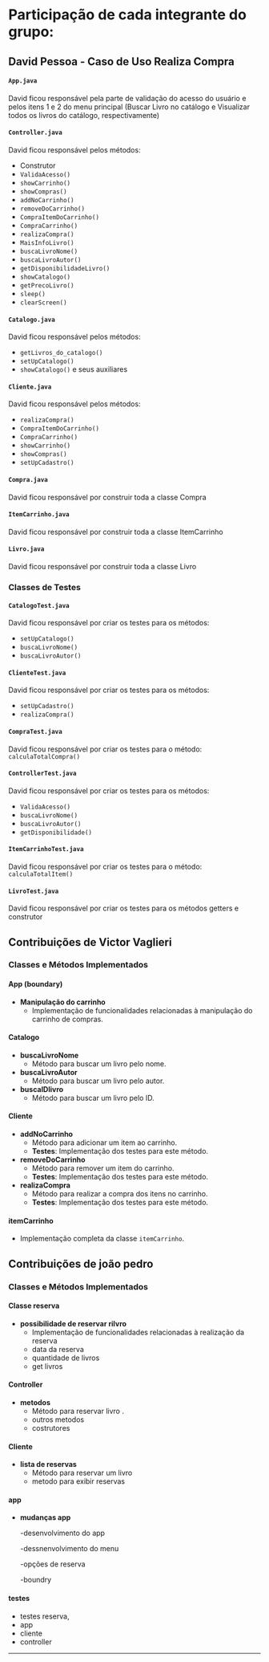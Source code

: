 # Participação de cada integrante do grupo:

## David Pessoa - Caso de Uso Realiza Compra

#### `App.java`
David ficou responsável pela parte de validação do acesso do usuário e pelos itens 1 e 2 do menu principal (Buscar Livro no catálogo e Visualizar todos os livros do catálogo, respectivamente)

#### `Controller.java`
David ficou responsável pelos métodos:
* Construtor
* `ValidaAcesso()`
* `showCarrinho()`
* `showCompras()`
* `addNoCarrinho()`
* `removeDoCarrinho()`
* `CompraItemDoCarrinho()`
* `CompraCarrinho()`
* `realizaCompra()`
* `MaisInfoLivro()`
* `buscaLivroNome()`
* `buscaLivroAutor()`
* `getDisponibilidadeLivro()`
* `showCatalogo()`
* `getPrecoLivro()`
* `sleep()`
* `clearScreen()`

#### `Catalogo.java`
David ficou responsável pelos métodos:
 * `getLivros_do_catalogo()`
 * `setUpCatalogo()`
 * `showCatalogo()` e seus auxiliares

#### `Cliente.java`
David ficou responsável pelos métodos:
 * `realizaCompra()`
 * `CompraItemDoCarrinho()`
 * `CompraCarrinho()`
 * `showCarrinho()`
 * `showCompras()`
 * `setUpCadastro()`

#### `Compra.java`
David ficou responsável por construir toda a classe Compra

#### `ItemCarrinho.java`
David ficou responsável por construir toda a classe ItemCarrinho

#### `Livro.java`
David ficou responsável por construir toda a classe Livro

### Classes de Testes

#### `CatalogoTest.java`
David ficou responsável por criar os testes para os métodos:
 * `setUpCatalogo()`
 * `buscaLivroNome()`
 * `buscaLivroAutor()`

#### `ClienteTest.java`
David ficou responsável por criar os testes para os métodos:
 * `setUpCadastro()`
 * `realizaCompra()`

#### `CompraTest.java`
David ficou responsável por criar os testes para o método: `calculaTotalCompra()`

#### `ControllerTest.java`
David ficou responsável por criar os testes para os métodos:
 * `ValidaAcesso()`
 * `buscaLivroNome()`
 * `buscaLivroAutor()`
 * `getDisponibilidade()`

#### `ItemCarrinhoTest.java`
David ficou responsável por criar os testes para o método: `calculaTotalItem()`

#### `LivroTest.java`
David ficou responsável por criar os testes para os métodos getters e construtor

## Contribuições de Victor Vaglieri

### Classes e Métodos Implementados

#### App (boundary)
- **Manipulação do carrinho**
  - Implementação de funcionalidades relacionadas à manipulação do carrinho de compras.

#### Catalogo
- **buscaLivroNome**
  - Método para buscar um livro pelo nome.
- **buscaLivroAutor**
  - Método para buscar um livro pelo autor.
- **buscaIDlivro**
  - Método para buscar um livro pelo ID.

#### Cliente
- **addNoCarrinho**
  - Método para adicionar um item ao carrinho.
  - **Testes**: Implementação dos testes para este método.
- **removeDoCarrinho**
  - Método para remover um item do carrinho.
  - **Testes**: Implementação dos testes para este método.
- **realizaCompra**
  - Método para realizar a compra dos itens no carrinho.
  - **Testes**: Implementação dos testes para este método.

#### itemCarrinho
- Implementação completa da classe `itemCarrinho`.



## Contribuições de joão pedro

### Classes e Métodos Implementados

#### Classe reserva 
- **possibilidade de reservar rilvro**
  - Implementação de funcionalidades relacionadas à realização da reserva
  - data da reserva
  - quantidade de livros
  - get livros

#### Controller
- **metodos**
  - Método para reservar livro .
  - outros metodos
  - costrutores

#### Cliente
- **lista de reservas**
  - Método para reservar um livro 
  - metodo para exibir reservas
 
#### app
- **mudanças app**
  
  -desenvolvimento do app
  
  -dessnenvolvimento do menu
  
  -opções de reserva

  -boundry
    
#### testes

 - testes reserva,
 - app
 - cliente
 - controller

-------------

